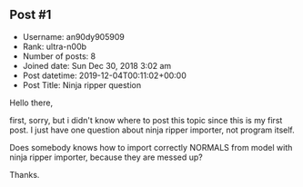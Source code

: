 ## Post #1
- Username: an90dy905909
- Rank: ultra-n00b
- Number of posts: 8
- Joined date: Sun Dec 30, 2018 3:02 am
- Post datetime: 2019-12-04T00:11:02+00:00
- Post Title: Ninja ripper question

Hello there,

first, sorry, but i didn't know where to post this topic since this is my first post.
I just have one question about ninja ripper importer, not program itself.

Does somebody knows how to import correctly NORMALS from model with ninja ripper importer, because they are messed up?

Thanks.
